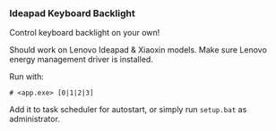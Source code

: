 ### Ideapad Keyboard Backlight
Control keyboard backlight on your own!

Should work on Lenovo Ideapad & Xiaoxin models. Make sure Lenovo energy management driver is installed.

Run with:
```
# <app.exe> [0|1|2|3]
```

Add it to task scheduler for autostart, or simply run `setup.bat` as administrator.
